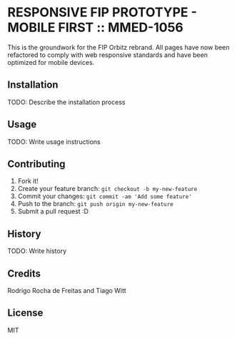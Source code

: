# RESPONSIVE FIP PROTOTYPE - MOBILE FIRST :: MMED-1056

This is the groundwork for the FIP Orbitz rebrand. All pages have now been refactored to comply with web responsive standards and have been optimized for mobile devices.

## Installation

TODO: Describe the installation process

## Usage

TODO: Write usage instructions

## Contributing

1. Fork it!
2. Create your feature branch: `git checkout -b my-new-feature`
3. Commit your changes: `git commit -am 'Add some feature'`
4. Push to the branch: `git push origin my-new-feature`
5. Submit a pull request :D

## History

TODO: Write history

## Credits

Rodrigo Rocha de Freitas and Tiago Witt

## License

MIT